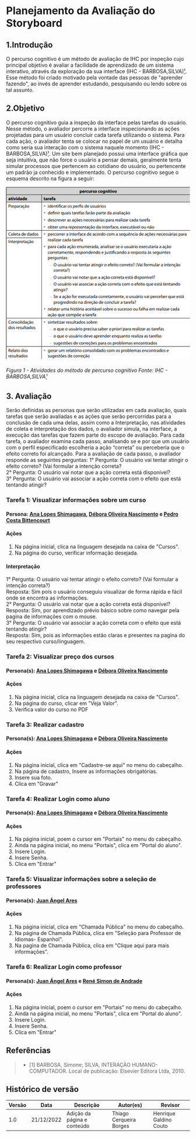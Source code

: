 # Planejamento da Avaliação do Storyboard

## 1.Introdução

O percurso cognitivo é um método de avaliação de IHC por
inspeção cujo principal objetivo é avaliar a facilidade de aprendizado de um sistema
interativo, através da exploração da sua interface (IHC - BARBOSA,SILVA)[¹](#ancora1).
Esse método foi criado motivado pela vontade das pessoas de "aprender fazendo", ao invés de aprender estudando, pesquisando ou lendo sobre os tal assunto.

## 2.Objetivo

O percurso cognitivo guia a inspeção da interface pelas tarefas do usuário. Nesse
método, o avaliador percorre a interface inspecionando as ações projetadas para um
usuário concluir cada tarefa utilizando o sistema. Para cada ação, o avaliador tenta se
colocar no papel de um usuário e detalha como seria sua interação com o sistema naquele momento (IHC - BARBOSA,SILVA)[¹](#ancora1). Um site bem planejado possui uma interface gráfica que seja intuitiva, que não force o usuário a pensar demais, geralmente tenta simular processos que pertencem ao cotidiano do usuário, ou pertencente um padrão ja conhecido e implementado.
O percurso cognitivo segue o esquema descrito na figura a seguir:

<img src="https://raw.githubusercontent.com/Interacao-Humano-Computador/2022.2-UnbIdiomas/main/docs/assets/img/cog.png">

###### Figura 1 - Atividades do método de percurso cognitivo Fonte: IHC - BARBOSA,SILVA[¹](#ancora1)

## 3. Avaliação

Serão definidas as personas que serão utilizadas em cada avaliação, quais tarefas que serão avaliadas e as ações que serão percorridas para a conclusão de cada uma delas, assim como a Interpretação, nas atividades de coleta e interpretação dos dados, o
avaliador simula, na interface, a execução das tarefas que fazem parte do escopo de avaliação. Para cada tarefa, o avaliador examina cada passo, analisando se e por que um usuário com o perfil especificado escolheria a ação “correta” ou perceberia que o efeito correto foi alcançado. Para a avaliação de cada passo, o avaliador responde as seguintes perguntas:
<a>
1° Pergunta: O usuário vai tentar atingir o efeito correto? (Vai formular a intenção
correta?</br>
2° Pergunta: O usuário vai notar que a ação correta está disponível?</br>
3° Pergunta: O usuário vai associar a ação correta com o efeito que está tentando
atingir?</br>
</a>


### Tarefa 1: Visualizar informações sobre um curso

#### Persona: [Ana Lopes Shimagawa](https://interacao-humano-computador.github.io/2022.2-UnbIdiomas/An%C3%A1lise%20de%20Requisitos/personas/#Ana), [Débora Oliveira Nascimento](https://interacao-humano-computador.github.io/2022.2-UnbIdiomas/An%C3%A1lise%20de%20Requisitos/personas/#Débora) e [Pedro Costa Bittencourt](https://interacao-humano-computador.github.io/2022.2-UnbIdiomas/An%C3%A1lise%20de%20Requisitos/personas/#Pedro) 

#### Ações

1. Na página inicial, clica na linguagem desejada na caixa de "Cursos".
2. Na página do curso, verificar informação desejada.

#### Interpretação
<a>
1° Pergunta: O usuário vai tentar atingir o efeito correto? (Vai formular a intenção
correta?)</br>
Resposta: Sim pois o usuário conseguiu visualizar de forma rápida e fácil onde se encontra as informações.</br>
2° Pergunta: O usuário vai notar que a ação correta está disponível?</br>
Resposta: Sim, por aprendizado prévio básico sobre como navegar pela pagina de informações
com o mouse.</br>
3° Pergunta: O usuário vai associar a ação correta com o efeito que está tentando
atingir?</br>
Resposta: Sim, pois as informações estão claras e presentes na pagina do seu respectivo curso/linguagem.</br>
</a>

### Tarefa 2:  Visualizar preço dos cursos

#### Persona(s): [Ana Lopes Shimagawa](https://interacao-humano-computador.github.io/2022.2-UnbIdiomas/An%C3%A1lise%20de%20Requisitos/personas/#Ana) e [Débora Oliveira Nascimento](https://interacao-humano-computador.github.io/2022.2-UnbIdiomas/An%C3%A1lise%20de%20Requisitos/personas/#Débora)

#### Ações

1. Na página inicial, clica na linguagem desejada na caixa de "Cursos".
2. Na página do curso, clicar em "Veja Valor".
3. Verifica valor do curso no PDF


### Tarefa 3: Realizar cadastro

#### Persona(s): [Ana Lopes Shimagawa](https://interacao-humano-computador.github.io/2022.2-UnbIdiomas/An%C3%A1lise%20de%20Requisitos/personas/#Ana) e [Débora Oliveira Nascimento](https://interacao-humano-computador.github.io/2022.2-UnbIdiomas/An%C3%A1lise%20de%20Requisitos/personas/#Débora)

#### Ações

1. Na página inicial, clica em "Cadastre-se aqui" no menu do cabeçalho.
2. Na página de cadastro, Insere as informações obrigatórias.
3. Insere sua foto.
4. Clica em "Gravar"

### Tarefa 4: Realizar Login como aluno

#### Persona(s): [Ana Lopes Shimagawa](https://interacao-humano-computador.github.io/2022.2-UnbIdiomas/An%C3%A1lise%20de%20Requisitos/personas/#Ana) e [Débora Oliveira Nascimento](https://interacao-humano-computador.github.io/2022.2-UnbIdiomas/An%C3%A1lise%20de%20Requisitos/personas/#Débora)

#### Ações

1. Na página inicial, poem o cursor em "Portais" no menu do cabeçalho.
2. Ainda na página inicial, no menu "Portais", clica em "Portal do aluno".
3. Insere Login.
4. Insere Senha.
5. Clica em "Entrar"

### Tarefa 5: Visualizar informações sobre a seleção de professores

#### Persona(s): [Juan Ángel Ares](https://interacao-humano-computador.github.io/2022.2-UnbIdiomas/An%C3%A1lise%20de%20Requisitos/personas/#Juan) 

#### Ações

1. Na página inicial, clica em "Chamada Pública" no menu do cabeçalho. 
2. Na página de Chamada Pública, clica em "Seleção para Professor de Idiomas- Espanhol".
3. Na pagina de Chamada Pública, clica em "Clique aqui para mais informações".

### Tarefa 6: Realizar Login como professor

#### Persona(s): [Juan Ángel Ares](https://interacao-humano-computador.github.io/2022.2-UnbIdiomas/An%C3%A1lise%20de%20Requisitos/personas/#Juan) e [René Simon de Andrade](https://interacao-humano-computador.github.io/2022.2-UnbIdiomas/An%C3%A1lise%20de%20Requisitos/personas/#Rene) 

#### Ações

1. Na página inicial, poem o cursor em "Portais" no menu do cabeçalho.
2. Ainda na página inicial, no menu "Portais", clica em "Portal do aluno".
3. Insere Login.
4. Insere Senha.
5. Clica em "Entrar"


## Referências

> - <a id="ancora1"></a> [1] BARBOSA, Simone; SILVA, INTERAÇÃO HUMANO-COMPUTADOR. Local de publicação: Elsevier Editora Ltda, 2010.

## Histórico de versão

| Versão | Data       | Descrição                        | Autor(es)               | Revisor                                         |
| ------ | ---------- | -------------------------------- | ----------------------- | ----------------------------------------------- |
| 1.0    | 21/12/2022 | Adição da página e conteúdo      | Thiago Cerqueira Borges    | Henrique Galdino Couto |  
